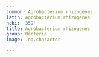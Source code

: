 ```yaml
---
common: Agrobacterium rhizogenes
latin: Agrobacterium rhizogenes
ncbi: '359'
title: Agrobacterium rhizogenes
group: Bacteria
image: .na.character

---
```

